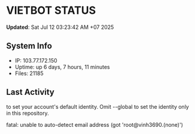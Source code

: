# VIETBOT STATUS
**Updated**: Sat Jul 12 03:23:42 AM +07 2025

## System Info
- IP: 103.77.172.150
- Uptime: up 6 days, 7 hours, 11 minutes
- Files: 21185

## Last Activity

to set your account's default identity.
Omit --global to set the identity only in this repository.

fatal: unable to auto-detect email address (got 'root@vinh3690.(none)')

